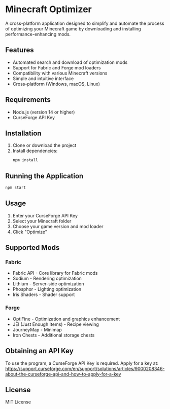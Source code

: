 # Minecraft Optimizer

A cross-platform application designed to simplify and automate the process of optimizing your Minecraft game by downloading and installing performance-enhancing mods.

## Features

- Automated search and download of optimization mods
- Support for Fabric and Forge mod loaders
- Compatibility with various Minecraft versions
- Simple and intuitive interface
- Cross-platform (Windows, macOS, Linux)

## Requirements

- Node.js (version 14 or higher)
- CurseForge API Key

## Installation

1. Clone or download the project
2. Install dependencies:
   ```bash
   npm install
   ```

## Running the Application

```bash
npm start
```

## Usage

1. Enter your CurseForge API Key
2. Select your Minecraft folder
3. Choose your game version and mod loader
4. Click "Optimize"

## Supported Mods

### Fabric
- Fabric API - Core library for Fabric mods
- Sodium - Rendering optimization
- Lithium - Server-side optimization
- Phosphor - Lighting optimization
- Iris Shaders - Shader support

### Forge
- OptiFine - Optimization and graphics enhancement
- JEI (Just Enough Items) - Recipe viewing
- JourneyMap - Minimap
- Iron Chests - Additional storage chests

## Obtaining an API Key

To use the program, a CurseForge API Key is required. Apply for a key at:
https://support.curseforge.com/en/support/solutions/articles/9000208346-about-the-curseforge-api-and-how-to-apply-for-a-key

## License

MIT License

